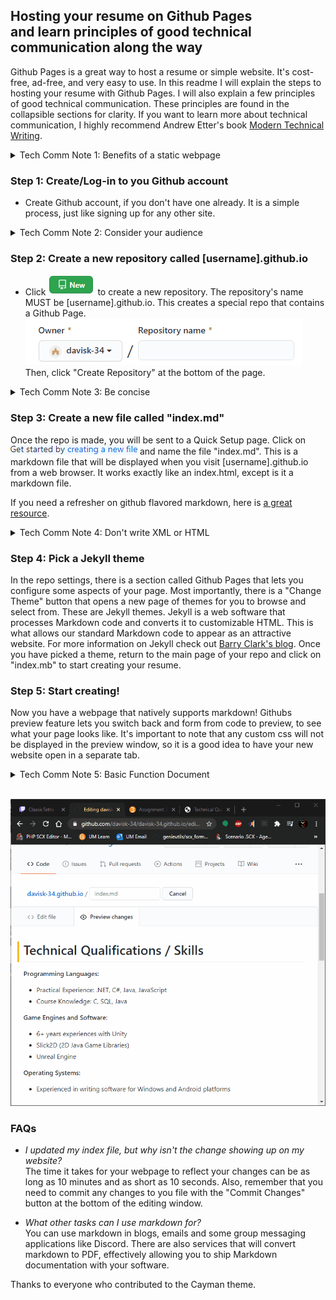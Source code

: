 ## Hosting your resume on Github Pages <br/> and learn principles of good technical communication along the way

Github Pages is a great way to host a resume or simple website. It's cost-free, ad-free, and very easy to use. In this readme I will explain the steps to hosting your resume with Github Pages. I will also explain a few principles of good technical communication.  These principles are found in the collapsible sections for clarity. If you want to learn more about technical communication, I highly recommend Andrew Etter's book [Modern Technical Writing](https://www.amazon.ca/Modern-Technical-Writing-Introduction-Documentation-ebook/dp/B01A2QL9SS).

<details>
  <summary>Tech Comm Note 1: Benefits of a static webpage</summary>
  
*Andrew Etter is a big advocate for storing technical documents (like resumes) on static websites. This allows the document to be easily updated and prevents readers from ever seeing an out-dated version of the document. For example, if you have a new job to add to your resume, just update the webpage. Every job you have applied to will automatically have access to you up-to-date resume.*
</details>

### Step 1: Create/Log-in to you Github account
- Create Github account, if you don't have one already. It is a simple process, just like signing up for any other site.

<details>
  <summary>Tech Comm Note 2: Consider your audience</summary>
  
 *As you think about the document you are about to write, consider the audience. This is the most important step, as it will define what you can assume the reader will already know. This is very relevent to a resume. If you are applying for a comp sci job, you can assume the hiring manager will know technical lingo, allowing you omit basic explanations and keep your resume concise.*
</details>

### Step 2: Create a new repository called [username].github.io
- Click !["New"](images/new.png) to create a new repository.
The repository's name MUST be [username].github.io.
This creates a special repo that contains a Github Page.<br/>
!["New"](images/repoName.gif)<br/>
Then, click "Create Repository" at the bottom of the page.

<details>
  <summary>Tech Comm Note 3: Be concise</summary>
  
 *Reading technical writing is a chore. And as such, people tend to skim the text, spending as little time with it as possible. For this reason, it is important to be clear, to-the-point and prevent including superfluous information. Use tables, headings and list to construct a easy to read document. If possible, your headings should give the reader all they need to know to continue on to the next step.*
</details>


### Step 3: Create a new file called "index.md"
Once the repo is made, you will be sent to a Quick Setup page. Click on !["Creating a new file"](images/creatingANewFile.png) and name the file "index.md". This is a markdown file that will be displayed when you visit [username].github.io from a web browser. It works exactly like an index.html, except is it a markdown file.

If you need a refresher on github flavored markdown, here is [a great resource](https://github.com/adam-p/markdown-here/wiki/Markdown-Cheatsheet).

<details>
  <summary>Tech Comm Note 4: Don't write XML or HTML</summary>
  
 *Use a simple markup language like Markdown to expedite the creation process. These tools were specifically create to allow us to avoid writing native XML or HTML. They allow us to focus more of the content and less on the technical act of creating a webpage.*
</details>

### Step 4: Pick a Jekyll theme
In the repo settings, there is a section called Github Pages that lets you configure some aspects of your page. Most importantly, there is a "Change Theme" button that opens a new page of themes for you to browse and select from. These are Jekyll themes. Jekyll is a web software that processes Markdown code and converts it to customizable HTML.  This is what allows our standard Markdown code to appear as an attractive website.  For more information on Jekyll check out [Barry Clark's blog](https://www.smashingmagazine.com/2014/08/build-blog-jekyll-github-pages/). Once you have picked a theme, return to the main page of your repo and click on "index.mb" to start creating your resume.

### Step 5: Start creating!
Now you have a webpage that natively supports markdown! Githubs preview feature lets you switch back and form from code to preview, to see what your page looks like. It's important to note that any custom css will not be displayed in the preview window, so it is a good idea to have your new website open in a separate tab.

<details>
  <summary>Tech Comm Note 5: Basic Function Document</summary>
  
 *The idea of a Basic Functional Document (BFD) is one that explains just enough to get the job done. A BFD will answer the following questions:*

- What is the product?
- Why would anyone want it?
- Does it have dependencies?
- Where can I get it?
- How do I install it?
- How do I complete a simple task?
</details>

<br/>

![](images/demo.gif)

### FAQs

- *I updated my index file, but why isn't the change showing up on my website?*<br/>
The time it takes for your webpage to reflect your changes can be as long as 10 minutes and as short as 10 seconds. Also, remember that you need to commit any changes to you file with the "Commit Changes" button at the bottom of the editing window.

- *What other tasks can I use markdown for?*<br/>
You can use markdown in blogs, emails and some group messaging applications like Discord. There are also services that will convert markdown to PDF, effectively allowing you to ship Markdown documentation with your software.

Thanks to everyone who contributed to the Cayman theme.
